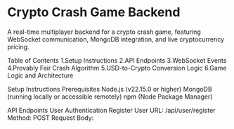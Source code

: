 # Crypto Crash Game Backend

A real-time multiplayer backend for a crypto crash game, featuring WebSocket communication, MongoDB integration, and live cryptocurrency pricing.

Table of Contents
1.Setup Instructions
2.API Endpoints
3.WebSocket Events
4.Provably Fair Crash Algorithm
5.USD-to-Crypto Conversion Logic
6.Game Logic and Architecture

Setup Instructions
Prerequisites
Node.js (v22.15.0 or higher)
MongoDB (running locally or accessible remotely)
npm (Node Package Manager)

API Endpoints
User Authentication
Register User
URL: /api/user/register
Method: POST
Request Body:
